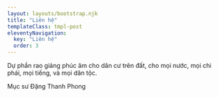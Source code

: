 ```yaml
---
layout: layouts/bootstrap.njk
title: "Liên hệ"
templateClass: tmpl-post
eleventyNavigation:
  key: "Liên hệ"
  order: 3
---
```


Dự phần rao giảng phúc âm cho dân cư trên đất, cho mọi nước, mọi chi phái, mọi tiếng, và mọi dân tộc.

Mục sư Đặng Thanh Phong
